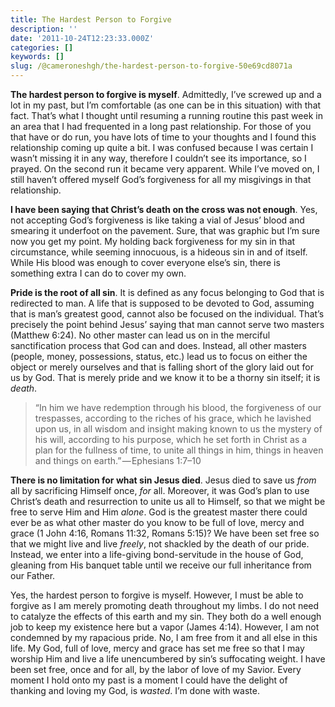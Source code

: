 ```yaml
---
title: The Hardest Person to Forgive
description: ''
date: '2011-10-24T12:23:33.000Z'
categories: []
keywords: []
slug: /@cameroneshgh/the-hardest-person-to-forgive-50e69cd8071a
---
```


**The hardest person to forgive is myself**. Admittedly, I’ve screwed up and a lot in my past, but I’m comfortable (as one can be in this situation) with that fact. That’s what I thought until resuming a running routine this past week in an area that I had frequented in a long past relationship. For those of you that have or do run, you have lots of time to your thoughts and I found this relationship coming up quite a bit. I was confused because I was certain I wasn’t missing it in any way, therefore I couldn’t see its importance, so I prayed. On the second run it became very apparent. While I’ve moved on, I still haven’t offered myself God’s forgiveness for all my misgivings in that relationship.

**I have been saying that Christ’s death on the cross was not enough**. Yes, not accepting God’s forgiveness is like taking a vial of Jesus’ blood and smearing it underfoot on the pavement. Sure, that was graphic but I’m sure now you get my point. My holding back forgiveness for my sin in that circumstance, while seeming innocuous, is a hideous sin in and of itself. While His blood was enough to cover everyone else’s sin, there is something extra I can do to cover my own.

**Pride is the root of all sin**. It is defined as any focus belonging to God that is redirected to man. A life that is supposed to be devoted to God, assuming that is man’s greatest good, cannot also be focused on the individual. That’s precisely the point behind Jesus’ saying that man cannot serve two masters (Matthew 6:24). No other master can lead us on in the merciful sanctification process that God can and does. Instead, all other masters (people, money, possessions, status, etc.) lead us to focus on either the object or merely ourselves and that is falling short of the glory laid out for us by God. That is merely pride and we know it to be a thorny sin itself; it is _death_.

> “In him we have redemption through his blood, the forgiveness of our trespasses, according to the riches of his grace, which he lavished upon us, in all wisdom and insight making known to us the mystery of his will, according to his purpose, which he set forth in Christ as a plan for the fullness of time, to unite all things in him, things in heaven and things on earth.” — Ephesians 1:7–10

**There is no limitation for what sin Jesus died**. Jesus died to save us _from_ all by sacrificing Himself once, _for_ all. Moreover, it was God’s plan to use Christ’s death and resurrection to unite us all to Himself, so that we might be free to serve Him and Him _alone_. God is the greatest master there could ever be as what other master do you know to be full of love, mercy and grace (1 John 4:16, Romans 11:32, Romans 5:15)? We have been set free so that we might live and live _freely_, not shackled by the death of our pride. Instead, we enter into a life-giving bond-servitude in the house of God, gleaning from His banquet table until we receive our full inheritance from our Father.

Yes, the hardest person to forgive is myself. However, I must be able to forgive as I am merely promoting death throughout my limbs. I do not need to catalyze the effects of this earth and my sin. They both do a well enough job to keep my existence here but a vapor (James 4:14). However, I am not condemned by my rapacious pride. No, I am free from it and all else in this life. My God, full of love, mercy and grace has set me free so that I may worship Him and live a life unencumbered by sin’s suffocating weight. I have been set free, once and for all, by the labor of love of my Savior. Every moment I hold onto my past is a moment I could have the delight of thanking and loving my God, is _wasted_. I’m done with waste.